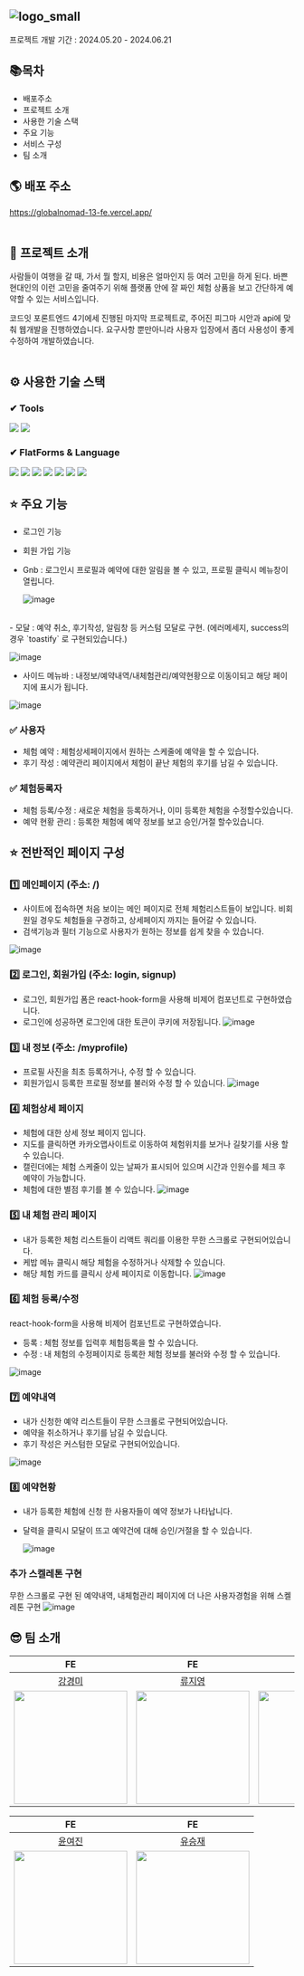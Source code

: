 ![logo_small](https://github.com/janyongs/Global-Nomad/assets/151440365/e79a77c5-7f4d-4e13-ad15-c737b2b42721)
-------
프로젝트 개발 기간 : 2024.05.20 - 2024.06.21

## 📚목차

- 배포주소
- 프로젝트 소개
- 사용한 기술 스택
- 주요 기능
- 서비스 구성
- 팀 소개

## 🌎 배포 주소
https://globalnomad-13-fe.vercel.app/
<br>
<br>

## 📝 프로젝트 소개
사람들이 여행을 갈 때, 가서 뭘 할지, 비용은 얼마인지 등 여러 고민을 하게 된다. 바쁜 현대인의 이런 고민을 줄여주기 위해 플랫폼 안에 잘 짜인 체험 상품을 보고 간단하게 예약할 수 있는 서비스입니다.

코드잇 포론트엔드 4기에세 진행된 마지막 프로젝트로, 주어진 피그마 시안과 api에 맞춰 웹개발을 진행하였습니다. 
요구사항 뿐만아니라 사용자 입장에서 좀더 사용성이 좋게 수정하여 개발하였습니다.
<br>
<br>
## ⚙ 사용한 기술 스택
### ✔ Tools
<img src="https://img.shields.io/badge/figma-F24E1E?style=for-the-badge&logo=figma&logoColor=white"> <img src="https://img.shields.io/badge/github-181717?style=for-the-badge&logo=github&logoColor=white"> 

### ✔ FlatForms & Language
<img src="https://img.shields.io/badge/javascript-F7DF1E?style=for-the-badge&logo=javascript&logoColor=white"> <img src="https://img.shields.io/badge/nextJs-000000?style=for-the-badge&logo=Next.js&logoColor=white"> <img src="https://img.shields.io/badge/Tailwind CSS-06B6D4?style=for-the-badge&logo=tailwindcss&logoColor=white"> <img src="https://img.shields.io/badge/Axios-56A9EE?style=for-the-badge&logo=axios&logoColor=white">
 <img src="https://img.shields.io/badge/React-61DAFB?style=for-the-badge&logo=React&logoColor=white"> <img src="https://img.shields.io/badge/reactquery-FF4154?style=for-the-badge&logo=reactquery&logoColor=white"> <img src="https://img.shields.io/badge/typescript-3178C6?style=for-the-badge&logo=typescript&logoColor=white">
<br>

## ⭐ 주요 기능

- 로그인 기능
- 회원 가입 기능
- Gnb : 로그인시 프로필과 예약에 대한 알림을 볼 수 있고, 프로필 클릭시 메뉴창이 열립니다.
  
  ![image](https://github.com/janyongs/Global-Nomad/assets/151440365/2605c8d5-a172-45a2-84f8-63c805a73250)
<br>
- 모달 : 예약 취소, 후기작성, 알림창 등 커스텀 모달로 구현. (에러메세지, success의 경우 `toastify` 로 구현되있습니다.)
  
![image](https://github.com/janyongs/Global-Nomad/assets/151440365/c644f548-dc98-4792-a825-8c2129f06d69)
<br>
- 사이드 메뉴바 : 내정보/예약내역/내체험관리/예약현황으로 이동이되고 해당 페이지에 표시가 됩니다.
  
 ![image](https://github.com/janyongs/Global-Nomad/assets/151440365/f75fc00b-5eab-4d17-9cda-d0582e2eb7d8)

### ✅ 사용자
- 체험 예약 : 체험상세페이지에서 원하는 스케줄에 예약을 할 수 있습니다.
- 후기 작성 : 예약관리 페이지에서 체험이 끝난 체험의 후기를 남길 수 있습니다.
  
### ✅ 체험등록자
- 체험 등록/수정 : 새로운 체험을 등록하거나, 이미 등록한 체험을 수정할수있습니다.
- 예약 현황 관리 : 등록한 체험에 예약 정보를 보고 승인/거절 할수있습니다.

## ⭐ 전반적인 페이지 구성
### 1️⃣ 메인페이지 (주소: /)
- 사이트에 접속하면 처음 보이는 메인 페이지로 전체 체험리스트들이 보입니다. 비회원일 경우도 체험들을 구경하고, 상세페이지 까지는 들어갈 수 있습니다.
- 검색기능과 필터 기능으로 사용자가 원하는 정보를 쉽게 찾을 수 있습니다.

![image](https://github.com/janyongs/Global-Nomad/assets/151440365/e61d6a17-b16b-44fb-a767-16ffa3d2c82a)

### 2️⃣ 로그인, 회원가입 (주소: login, signup)
- 로그인, 회원가입 폼은 react-hook-form을 사용해 비제어 컴포넌트로 구현하였습니다.
- 로그인에 성공하면 로그인에 대한 토큰이 쿠키에 저장됩니다.
![image](https://github.com/janyongs/Global-Nomad/assets/151440365/bb362dc3-6e38-40ba-ab59-2fde1b0e14a2)

### 3️⃣ 내 정보 (주소: /myprofile)
- 프로필 사진을 최초 등록하거나, 수정 할 수 있습니다.
- 회원가입시 등록한 프로필 정보를 불러와 수정 할 수 있습니다.
![image](https://github.com/janyongs/Global-Nomad/assets/151440365/2b4b69e6-05f5-4847-ae8c-aff80805bb65)

### 4️⃣ 체험상세 페이지
- 체험에 대한 상세 정보 페이지 입니다.
- 지도를 클릭하면 카카오맵사이트로 이동하여 체험위치를 보거나 길찾기를 사용 할 수 있습니다.
- 캘린더에는 체험 스케줄이 있는 날짜가 표시되어 있으며 시간과 인원수를 체크 후 예약이 가능합니다.
- 체험에 대한 별점 후기를 볼 수 있습니다.
![image](https://github.com/janyongs/Global-Nomad/assets/151440365/70f745b1-85a6-45ba-a8c5-c9a48045d3a1)

### 5️⃣ 내 체험 관리 페이지
- 내가 등록한 체험 리스트들이 리액트 쿼리를 이용한 무한 스크롤로 구현되어있습니다.
- 케밥 메뉴 클릭시 해당 체험을 수정하거나 삭제할 수 있습니다.
- 해당 체험 카드를 클릭시 상세 페이지로 이동합니다.
![image](https://github.com/janyongs/Global-Nomad/assets/151440365/824be16c-6edc-4e89-8949-70ed60671851)

### 6️⃣ 체험 등록/수정 
react-hook-form을 사용해 비제어 컴포넌트로 구현하였습니다.
- 등록 : 체험 정보를 입력후 체험등록을 할 수 있습니다.
- 수정 : 내 체험의 수정페이지로 등록한 체험 정보를 불러와 수정 할 수 있습니다.

![image](https://github.com/janyongs/Global-Nomad/assets/151440365/6ab75baa-af1c-4a85-89ab-c0b79b3aebd5)

### 7️⃣ 예약내역
- 내가 신청한 예약 리스트들이 무한 스크롤로 구현되어있습니다.
- 예약을 취소하거나 후기를 남길 수 있습니다.
- 후기 작성은 커스텀한 모달로 구현되어있습니다.

![image](https://github.com/janyongs/Global-Nomad/assets/151440365/c5274932-a839-4860-939e-d52dbae2dabb)

### 8️⃣ 예약현황
- 내가 등록한 체험에 신청 한 사용자들이 예약 정보가 나타납니다.
- 달력을 클릭시 모달이 뜨고 예약건에 대해 승인/거절을 할 수 있습니다.

  ![image](https://github.com/janyongs/Global-Nomad/assets/151440365/ae07b624-beb1-47c9-8b52-a94beb471856)

### 추가 스켈레톤 구현
무한 스크롤로 구현 된 예약내역, 내체험관리 페이지에 더 나은 사용자경험을 위해 스켈레톤 구현
![image](https://github.com/janyongs/Global-Nomad/assets/151440365/1e0ccb0a-3594-4bee-93cb-5bfbeb082bff)

## 😎 팀 소개 
| FE | FE | FE |
| :-: | :-: | :-: |
| [강경미](https://github.com/gaem-gaem) | [류지영](https://github.com/janyongs) | [백승아](https://github.com/SeungAAA) |
| <img src="https://avatars.githubusercontent.com/u/144299767?v=4" width="200"> | <img src="https://avatars.githubusercontent.com/u/151440365?v=4" width="200"> | <img src="https://avatars.githubusercontent.com/u/155128712?v=4" width="200"> |

| FE | FE |
| :-: | :-: |
| [윤여진](https://github.com/rosedaily)  | [유승재](https://github.com/seungcar) |
| <img src="https://avatars.githubusercontent.com/u/101369040?v=4" width="200"> | <img src="https://avatars.githubusercontent.com/u/128369466?v=4" width="200"> |


